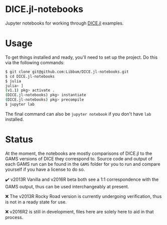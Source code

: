 # DICE.jl-notebooks
Jupyter notebooks for working through [DICE.jl](https://github.com/Libbum/DICE.jl) examples.

# Usage

To get things installed and ready, you'll need to set up the project.
Do this via the following commands:

```bash
$ git clone git@github.com:Libbum/DICE.jl-notebooks.git
$ cd DICE.jl-notebooks
$ julia
julia> ]
(v1.1) pkg> activate .
(DICE.jl-notebooks) pkg> instantiate
(DICE.jl-notebooks) pkg> precompile
$ jupyter lab
```

The final command can also be `jupyter notebook` if you don't have `lab` installed.

# Status

At the moment, the notebooks are mostly comparisons of DICE.jl to the GAMS versions of DICE they correspond to.
Source code and output of each GAMS run can be found in the `GAMS` folder for you to run and compare yourself if you have a license to do so.

✔️   v2013R Vanilla and v2016R beta both see a 1:1 correspondence with the GAMS output, thus can be used interchangeably at present.

❌  The v2013R Rocky Road version is currently undergoing verification, thus is not in a ready state for use.

❌  v2016R2 is still in development, files here are solely here to aid in that process.
